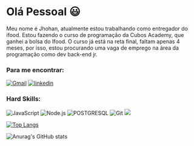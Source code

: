 # Olá Pessoal :smiley:

Meu nome é Jhohan, atualmente estou trabalhando como entregador do ifood. Estou fazendo o curso de programação da Cubos Academy, que ganhei a bolsa do Ifood. O curso já está na reta final, faltam apenas 4 meses, por isso, estou procurando uma vaga de emprego na área da programação como dev back-end jr.

### Para me encontrar:

[![Gmail](https://img.shields.io/badge/Gmail-D14836?style=for-the-badge&logo=gmail&logoColor=white)](https://mail.google.com/mail/u/0/#inbox)
[![linkedin](https://img.shields.io/badge/LinkedIn-0077B5?style=for-the-badge&logo=linkedin&logoColor=white)](https://www.linkedin.com/in/jhohan-patrick-883472249/)

### Hard Skills:

![JavaScript](https://img.shields.io/badge/JavaScript-323330?style=for-the-badge&logo=javascript&logoColor=F7DF1E)
![Node.js](https://img.shields.io/badge/Node.js-339933?style=for-the-badge&logo=nodedotjs&logoColor=white)
![POSTGRESQL](https://img.shields.io/badge/PostgreSQL-316192?style=for-the-badge&logo=postgresql&logoColor=white)
![Git](https://img.shields.io/badge/GIT-E44C30?style=for-the-badge&logo=git&logoColor=white)
![](https://img.shields.io/badge/Microsoft%20SQL%20Server-CC2927?style=for-the-badge&logo=microsoft%20sql%20server&logoColor=white)



[![Top Langs](https://github-readme-stats.vercel.app/api/top-langs/?username=Jhohan-P&layout=compact&theme=dracula&custom_title=Linguagens%20%mais%20%utilizadas)](https://github.com/Jhohan-P)

![Anurag's GitHub stats](https://github-readme-stats.vercel.app/api?username=Jhohan-P&show_icons=true&theme=dracula)
